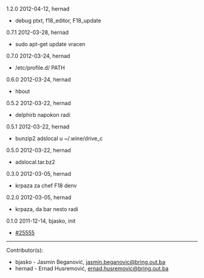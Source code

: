 1.2.0  2012-04-12, hernad

 - debug ptxt, f18_editor, F18_update

0.7.1  2012-03-28, hernad

 - sudo apt-get update vracen

0.7.0  2012-03-24, hernad

  - /etc/profile.d/ PATH

0.6.0  2012-03-24, hernad

  - hbout

0.5.2  2012-03-22, hernad
  
  - delphirb napokon radi

0.5.1  2012-03-22, hernad

  - bunzip2 adslocal u ~/.wine/drive_c

0.5.0  2012-03-22, hernad

  - adslocal.tar.bz2 

0.3.0  2012-03-05, hernad
  
 - krpaza za chef F18 denv 

0.2.0  2012-03-05, hernad
   
  - krpaza, da bar nesto radi

0.1.0  2011-12-14, bjasko, init

  - [#25555](http://redmine.bring.out.ba/issues/25555)

--------------------

Contributor(s):

* bjasko - Jasmin Beganović, jasmin.beganovic@bring.out.ba
* hernad - Ernad Husremović, ernad.husremovic@bring.out.ba
